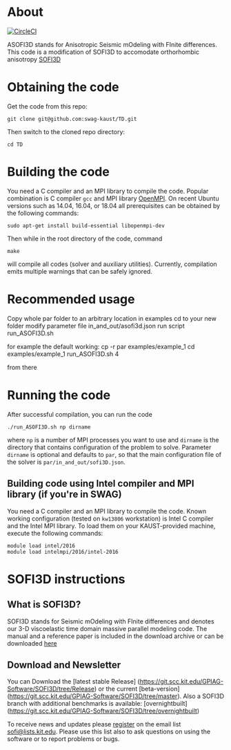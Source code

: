 # About

[![CircleCI](https://circleci.com/gh/swag-kaust/TD/tree/master.svg?style=svg)](https://circleci.com/gh/swag-kaust/TD/tree/master)

ASOFI3D stands for Anisotropic Seismic mOdeling with FInite differences.
This code is a modification of SOFI3D to accomodate orthorhombic anisotropy 
[SOFI3D](https://git.scc.kit.edu/GPIAG-Software/SOFI3D/wikis/home)

# Obtaining the code

Get the code from this repo:

    git clone git@github.com:swag-kaust/TD.git

Then switch to the cloned repo directory:

    cd TD

# Building the code

You need a C compiler and an MPI library to compile the code.
Popular combination is C compiler `gcc` and MPI library
[OpenMPI](https://www.open-mpi.org/).
On recent Ubuntu versions such as 14.04, 16.04, or 18.04 all prerequisites
can be obtained by the following commands:

    sudo apt-get install build-essential libopenmpi-dev

Then while in the root directory of the code, command

    make

will compile all codes (solver and auxiliary utilities).
Currently, compilation emits multiple warnings that can be safely ignored.

# Recommended usage

Copy whole par folder to an arbitrary location in examples
cd to your new folder
modify parameter file 
in_and_out/asofi3d.json
run script 
run_ASOFI3D.sh <number of MPI processes>

for example the default working:
cp -r par examples/example_1
cd examples/example_1
run_ASOFI3D.sh 4

from there

# Running the code

After successful compilation, you can run the code

    ./run_ASOFI3D.sh np dirname

where `np` is a number of MPI processes you want to use and `dirname` is the
directory that contains configuration of the problem to solve.
Parameter `dirname` is optional and defaults to `par`, so that the main
configuration file of the solver is `par/in_and_out/sofi3D.json`.

## Building code using Intel compiler and MPI library (if you're in SWAG)

You need a C compiler and an MPI library to compile the code.
Known working configuration (tested on `kw13806` workstation) is Intel C
compiler and the Intel MPI library.
To load them on your KAUST-provided machine, execute the following commands:

    module load intel/2016
    module load intelmpi/2016/intel-2016


# SOFI3D instructions

## What is SOFI3D?

SOFI3D stands for Seismic mOdeling with FInite differences and denotes our 3-D
viscoelastic time domain massive parallel modeling code.    The manual and a
reference paper is included in the download archive or can be downloaded
[here](https://git.scc.kit.edu/GPIAG-Software/SOFI3D/wikis/home)

## Download and Newsletter

You can Download the [latest stable Release]
(https://git.scc.kit.edu/GPIAG-Software/SOFI3D/tree/Release)
or the current [beta-version]
(https://git.scc.kit.edu/GPIAG-Software/SOFI3D/tree/master).
Also a SOFI3D branch with additional benchmarks is available:
[overnightbuilt]
(https://git.scc.kit.edu/GPIAG-Software/SOFI3D/tree/overnightbuilt)

To receive news and updates please
[register](https://www.gpi.kit.edu/Software-WS.php) on the email list
sofi@lists.kit.edu.  Please use this list also to ask questions on using the
software or to report problems or bugs.

